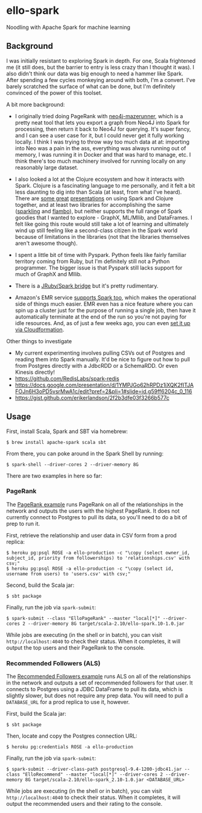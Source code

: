 # ello-spark
Noodling with Apache Spark for machine learning

## Background
I was initially resistant to exploring Spark in depth. For one, Scala frightened me (it still does, but the barrier to entry is less crazy than I thought it was). I also didn't think our data was big enough to need a hammer like Spark. After spending a few cycles monkeying around with both, I'm a convert. I've barely scratched the surface of what can be done, but I'm definitely convinced of the power of this toolset.

A bit more background:

- I originally tried doing PageRank with [neo4j-mazerunner](https://github.com/neo4j-contrib/neo4j-mazerunner), which is a pretty neat tool that lets you export a graph from Neo4J into Spark for processing, then return it back to Neo4J for querying. It's super fancy, and I can see a user case for it, but I could never get it fully working locally. I think I was trying to throw way too much data at at: importing into Neo was a pain in the ass, everything was always running out of memory, I was running it in Docker and that was hard to manage, etc. I think there's too much machinery involved for running locally on any reasonably large dataset.

- I also looked a lot at the Clojure ecosystem and how it interacts with Spark.
  Clojure is a fascinating language to me personally, and it felt a bit less
  daunting to dig into than Scala (at least, from what I've heard). There are
  [some great](https://speakerdeck.com/chris_betz/spark-way)
  [presentations](https://speakerdeck.com/chris_betz/big-data-processing-using-apache-spark-and-clojure) on using Spark and Clojure together, and at least two libraries for accomplishing the same ([sparkling](https://github.com/gorillalabs/sparkling) and [flambo](https://github.com/yieldbot/flambo)), but neither supports the full range of Spark goodies that I wanted to explore - GraphX, ML/Mllib, and DataFrames. I felt like going this route would still take a lot of learning and ultimately wind up still feeling like a second-class citizen in the Spark world because of limitations in the libraries (not that the libraries themselves aren't awesome though).

- I spent a little bit of time with Pyspark. Python feels like fairly
  familiar territory coming from Ruby, but I'm definitely still not a Python
  programmer. The bigger issue is that Pyspark still lacks support for much of GraphX and Mllib.

- There is a [JRuby/Spark bridge](https://github.com/ondra-m/ruby-spark) but it's pretty rudimentary.

- Amazon's EMR service [supports Spark too](https://aws.amazon.com/elasticmapreduce/details/spark/), which makes the operational side of things much easier. EMR even has a nice feature where you can spin up a cluster just for the purpose of running a single job, then have it automatically terminate at the end of the run so you're not paying for idle resources. And, as of just a few weeks ago, you can even [set it up via Cloudformation](https://aws.amazon.com/about-aws/whats-new/2016/02/aws-cloudformation-adds-support-for-amazon-vpc-nat-gateway-amazon-ec2-container-registry-and-more/).

Other things to investigate

- My current experimenting involves pulling CSVs out of Postgres and reading
  them into Spark manually. It'd be nice to figure out how to pull from Postgres
  directly with a JdbcRDD or a SchemaRDD. Or even Kinesis directly!
- https://github.com/RedisLabs/spark-redis
- https://docs.google.com/presentation/d/1YMPJGo62hRPDz1iXQK2fITJAFOJn6H3oPD5vsrMwA1c/edit?pref=2&pli=1#slide=id.g59ff6204c_0_116
- https://gist.github.com/erikerlandson/2f2b3dfe03f3266b577c

## Usage

First, install Scala, Spark and SBT via homebrew:

    $ brew install apache-spark scala sbt

From there, you can poke around in the Spark Shell by running:

    $ spark-shell --driver-cores 2 --driver-memory 8G

There are two examples in here so far:

### PageRank

The [PageRank example](src/main/scala/ElloPageRank.scala) runs PageRank on all
of the relationships in the network and outputs the users with the highest
PageRank. It does not currently connect to Postgres to pull its data, so you'll
need to do a bit of prep to run it.

First, retrieve the relationship and user data in CSV form from a prod replica:

    $ heroku pg:psql ROSE -a ello-production -c "\copy (select owner_id, subject_id, priority from followerships) to 'relationships.csv' with csv;"
    $ heroku pg:psql ROSE -a ello-production -c "\copy (select id, username from users) to 'users.csv' with csv;"

Second, build the Scala jar:

    $ sbt package

Finally, run the job via `spark-submit`:

    $ spark-submit --class "ElloPageRank" --master "local[*]" --driver-cores 2 --driver-memory 8G target/scala-2.10/ello-spark.10-1.0.jar

While jobs are executing (in the shell or in batch), you can visit `http://localhost:4040` to check their status. When it completes, it will output the top users and their PageRank to the  console.

### Recommended Followers (ALS)

The [Recommended Followers example](src/main/scala/ElloRecommend.scala) runs ALS on all of the relationships in the network and outputs a set of recommended followers for that user. It connects to Postgres using a JDBC DataFrame to pull its data, which is slightly slower, but does not require any prep data. You will need to pull a `DATABASE_URL` for a prod replica to use it, however.

First, build the Scala jar:

    $ sbt package

Then, locate and copy the Postgres connection URL:

    $ heroku pg:credentials ROSE -a ello-production

Finally, run the job via `spark-submit`:

    $ spark-submit --driver-class-path postgresql-9.4-1200-jdbc41.jar --class "ElloRecommend" --master "local[*]" --driver-cores 2 --driver-memory 8G target/scala-2.10/ello-spark_2.10-1.0.jar <DATABASE_URL>

While jobs are executing (in the shell or in batch), you can visit `http://localhost:4040` to check their status. When it completes, it will output the recommended users and their rating to the  console.
